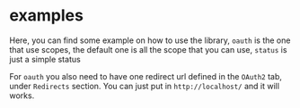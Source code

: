 # examples

Here, you can find some example on how to use the library, `oauth` is the one that use scopes, the default one is all the scope that you can use, `status` is just a simple status

For `oauth` you also need to have one redirect url defined in the `OAuth2` tab, under `Redirects` section.
You can just put in `http://localhost/` and it will works.